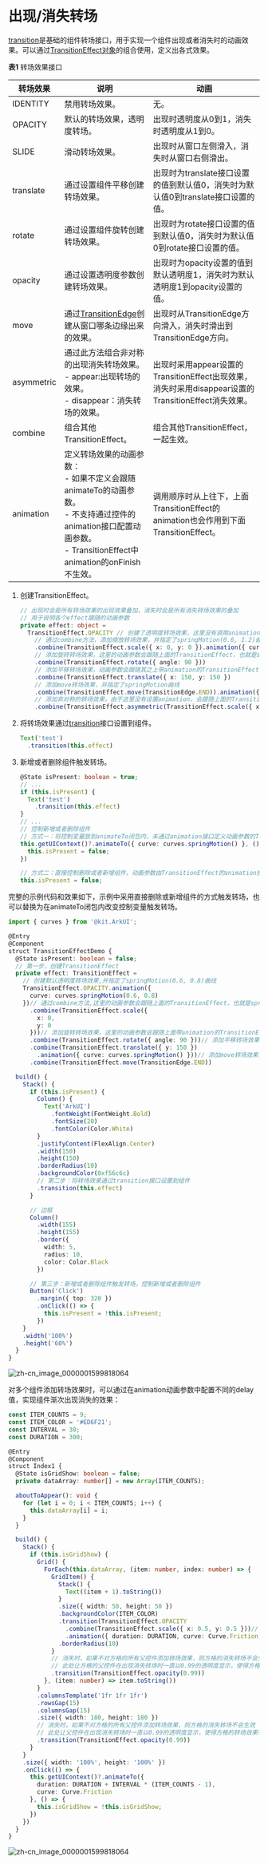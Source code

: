 # 出现/消失转场


[transition](../reference/apis-arkui/arkui-ts/ts-transition-animation-component.md)是基础的组件转场接口，用于实现一个组件出现或者消失时的动画效果。可以通过[TransitionEffect对象](../reference/apis-arkui/arkui-ts/ts-transition-animation-component.md#transitioneffect10对象说明)的组合使用，定义出各式效果。


  **表1** 转场效果接口

| 转场效果 | 说明 | 动画 |
| -------- | -------- | -------- |
| IDENTITY | 禁用转场效果。 | 无。 |
| OPACITY | 默认的转场效果，透明度转场。 | 出现时透明度从0到1，消失时透明度从1到0。 |
| SLIDE | 滑动转场效果。 | 出现时从窗口左侧滑入，消失时从窗口右侧滑出。 |
| translate | 通过设置组件平移创建转场效果。 | 出现时为translate接口设置的值到默认值0，消失时为默认值0到translate接口设置的值。 |
| rotate | 通过设置组件旋转创建转场效果。 | 出现时为rotate接口设置的值到默认值0，消失时为默认值0到rotate接口设置的值。 |
| opacity | 通过设置透明度参数创建转场效果。 | 出现时为opacity设置的值到默认透明度1，消失时为默认透明度1到opacity设置的值。 |
| move | 通过[TransitionEdge](../reference/apis-arkui/arkui-ts/ts-transition-animation-component.md#transitionedge10)创建从窗口哪条边缘出来的效果。 | 出现时从TransitionEdge方向滑入，消失时滑出到TransitionEdge方向。 |
| asymmetric | 通过此方法组合非对称的出现消失转场效果。<br/>- appear:出现转场的效果。<br/>- disappear：消失转场的效果。 | 出现时采用appear设置的TransitionEffect出现效果，消失时采用disappear设置的TransitionEffect消失效果。 |
| combine | 组合其他TransitionEffect。 | 组合其他TransitionEffect，一起生效。 |
| animation | 定义转场效果的动画参数：<br/>-&nbsp;如果不定义会跟随animateTo的动画参数。<br/>-&nbsp;不支持通过控件的animation接口配置动画参数。<br/>-&nbsp;TransitionEffect中animation的onFinish不生效。 | 调用顺序时从上往下，上面TransitionEffect的animation也会作用到下面TransitionEffect。 |


1. 创建TransitionEffect。
  
   ```ts
   // 出现时会是所有转场效果的出现效果叠加，消失时会是所有消失转场效果的叠加
   // 用于说明各个effect跟随的动画参数
   private effect: object =
     TransitionEffect.OPACITY // 创建了透明度转场效果，这里没有调用animation接口，会跟随animateTo的动画参数
       // 通过combine方法，添加缩放转场效果，并指定了springMotion(0.6, 1.2)曲线
       .combine(TransitionEffect.scale({ x: 0, y: 0 }).animation({ curve: curves.springMotion(0.6, 1.2) }))
       // 添加旋转转场效果，这里的动画参数会跟随上面的TransitionEffect，也就是springMotion(0.6, 1.2)
       .combine(TransitionEffect.rotate({ angle: 90 }))
       // 添加平移转场效果，动画参数会跟随其之上带animation的TransitionEffect，也就是springMotion(0.6, 1.2)
       .combine(TransitionEffect.translate({ x: 150, y: 150 })
       // 添加move转场效果，并指定了springMotion曲线
       .combine(TransitionEffect.move(TransitionEdge.END)).animation({curve: curves.springMotion()}))
       // 添加非对称的转场效果，由于这里没有设置animation，会跟随上面的TransitionEffect的animation效果，也就是springMotion
       .combine(TransitionEffect.asymmetric(TransitionEffect.scale({ x: 0, y: 0 }), TransitionEffect.rotate({ angle: 90 })));
   ```

2. 将转场效果通过[transition](../reference/apis-arkui/arkui-ts/ts-transition-animation-component.md)接口设置到组件。
  
   ```ts
   Text('test')
     .transition(this.effect)
   ```

3. 新增或者删除组件触发转场。
  
   ```ts
   @State isPresent: boolean = true;
   // ...
   if (this.isPresent) {
     Text('test')
       .transition(this.effect)
   }
   // ...
   // 控制新增或者删除组件
   // 方式一：将控制变量放到animateTo闭包内，未通过animation接口定义动画参数的TransitionEffect将跟随animateTo的动画参数
   this.getUIContext()?.animateTo({ curve: curves.springMotion() }, () => {
     this.isPresent = false;
   })
   
   // 方式二：直接控制删除或者新增组件，动画参数由TransitionEffect的animation接口配置
   this.isPresent = false;
   ```


 完整的示例代码和效果如下，示例中采用直接删除或新增组件的方式触发转场，也可以替换为在animateTo闭包内改变控制变量触发转场。

```ts
import { curves } from '@kit.ArkUI';

@Entry
@Component
struct TransitionEffectDemo {
  @State isPresent: boolean = false;
  // 第一步，创建TransitionEffect
  private effect: TransitionEffect =
    // 创建默认透明度转场效果,并指定了springMotion(0.6, 0.8)曲线
    TransitionEffect.OPACITY.animation({
      curve: curves.springMotion(0.6, 0.8)
    })// 通过combine方法,这里的动画参数会跟随上面的TransitionEffect，也就是springMotion(0.6, 0.8)
      .combine(TransitionEffect.scale({
        x: 0,
        y: 0
      }))// 添加旋转转场效果，这里的动画参数会跟随上面带animation的TransitionEffect，也就是springMotion(0.6, 0.8)
      .combine(TransitionEffect.rotate({ angle: 90 }))// 添加平移转场效果，这里的动画参数使用指定的springMotion()
      .combine(TransitionEffect.translate({ y: 150 })
        .animation({ curve: curves.springMotion() }))// 添加move转场效果，这里的动画参数会跟随上面的TransitionEffect，也就是springMotion()
      .combine(TransitionEffect.move(TransitionEdge.END))

  build() {
    Stack() {
      if (this.isPresent) {
        Column() {
          Text('ArkUI')
            .fontWeight(FontWeight.Bold)
            .fontSize(20)
            .fontColor(Color.White)
        }
        .justifyContent(FlexAlign.Center)
        .width(150)
        .height(150)
        .borderRadius(10)
        .backgroundColor(0xf56c6c)
        // 第二步：将转场效果通过transition接口设置到组件
        .transition(this.effect)
      }

      // 边框
      Column()
        .width(155)
        .height(155)
        .border({
          width: 5,
          radius: 10,
          color: Color.Black
        })

      // 第三步：新增或者删除组件触发转场，控制新增或者删除组件
      Button('Click')
        .margin({ top: 320 })
        .onClick(() => {
          this.isPresent = !this.isPresent;
        })
    }
    .width('100%')
    .height('60%')
  }
}
```



![zh-cn_image_0000001599818064](figures/zh-cn_image_0000001599818064.gif)


对多个组件添加转场效果时，可以通过在animation动画参数中配置不同的delay值，实现组件渐次出现消失的效果：

```ts
const ITEM_COUNTS = 9;
const ITEM_COLOR = '#ED6F21';
const INTERVAL = 30;
const DURATION = 300;

@Entry
@Component
struct Index1 {
  @State isGridShow: boolean = false;
  private dataArray: number[] = new Array(ITEM_COUNTS);

  aboutToAppear(): void {
    for (let i = 0; i < ITEM_COUNTS; i++) {
      this.dataArray[i] = i;
    }
  }

  build() {
    Stack() {
      if (this.isGridShow) {
        Grid() {
          ForEach(this.dataArray, (item: number, index: number) => {
            GridItem() {
              Stack() {
                Text((item + 1).toString())
              }
              .size({ width: 50, height: 50 })
              .backgroundColor(ITEM_COLOR)
              .transition(TransitionEffect.OPACITY
                .combine(TransitionEffect.scale({ x: 0.5, y: 0.5 }))// 对每个方格的转场添加delay，实现组件的渐次出现消失效果
                .animation({ duration: DURATION, curve: Curve.Friction, delay: INTERVAL * index }))
              .borderRadius(10)
            }
            // 消失时，如果不对方格的所有父控件添加转场效果，则方格的消失转场不会生效
            // 此处让方格的父控件在出现消失转场时一直以0.99的透明度显示，使得方格的转场效果不受影响
            .transition(TransitionEffect.opacity(0.99))
          }, (item: number) => item.toString())
        }
        .columnsTemplate('1fr 1fr 1fr')
        .rowsGap(15)
        .columnsGap(15)
        .size({ width: 180, height: 180 })
        // 消失时，如果不对方格的所有父控件添加转场效果，则方格的消失转场不会生效
        // 此处让父控件在出现消失转场时一直以0.99的透明度显示，使得方格的转场效果不受影响
        .transition(TransitionEffect.opacity(0.99))
      }
    }
    .size({ width: '100%', height: '100%' })
    .onClick(() => {
      this.getUIContext()?.animateTo({
        duration: DURATION + INTERVAL * (ITEM_COUNTS - 1),
        curve: Curve.Friction
      }, () => {
        this.isGridShow = !this.isGridShow;
      })
    })
  }
}
```

![zh-cn_image_0000001599818064](figures/zh-cn_image_0000001599818065.gif)
